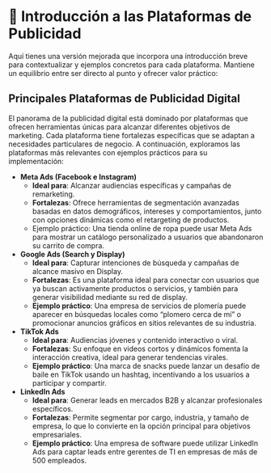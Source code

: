 # 🚀 Introducción a las Plataformas de Publicidad
Aquí tienes una versión mejorada que incorpora una introducción breve para contextualizar y ejemplos concretos para cada plataforma. Mantiene un equilibrio entre ser directo al punto y ofrecer valor práctico:

## Principales Plataformas de Publicidad Digital
El panorama de la publicidad digital está dominado por plataformas que ofrecen herramientas únicas para alcanzar diferentes objetivos de marketing. Cada plataforma tiene fortalezas específicas que se adaptan a necesidades particulares de negocio. A continuación, exploramos las plataformas más relevantes con ejemplos prácticos para su implementación:

- **Meta Ads (Facebook e Instagram)**
    - **Ideal para**: Alcanzar audiencias específicas y campañas de remarketing.
    - **Fortalezas**: Ofrece herramientas de segmentación avanzadas basadas en datos demográficos, intereses y comportamientos, junto con opciones dinámicas como el retargeting de productos.
    - Ejemplo práctico: Una tienda online de ropa puede usar Meta Ads para mostrar un catálogo personalizado a usuarios que abandonaron su carrito de compra.
- **Google Ads (Search y Display)**
    - **Ideal para**: Capturar intenciones de búsqueda y campañas de alcance masivo en Display.
    - **Fortalezas**: Es una plataforma ideal para conectar con usuarios que ya buscan activamente productos o servicios, y también para generar visibilidad mediante su red de display.
    - **Ejemplo práctico**: Una empresa de servicios de plomería puede aparecer en búsquedas locales como “plomero cerca de mí” o promocionar anuncios gráficos en sitios relevantes de su industria.
- **TikTok Ads**
    - **Ideal para**: Audiencias jóvenes y contenido interactivo o viral.
    - **Fortalezas**: Su enfoque en videos cortos y dinámicos fomenta la interacción creativa, ideal para generar tendencias virales.
    - **Ejemplo práctico**: Una marca de snacks puede lanzar un desafío de baile en TikTok usando un hashtag, incentivando a los usuarios a participar y compartir.
- **LinkedIn Ads**
    - **Ideal para**: Generar leads en mercados B2B y alcanzar profesionales específicos.
    - **Fortalezas**: Permite segmentar por cargo, industria, y tamaño de empresa, lo que lo convierte en la opción principal para objetivos empresariales.
    - **Ejemplo práctico**: Una empresa de software puede utilizar LinkedIn Ads para captar leads entre gerentes de TI en empresas de más de 500 empleados.